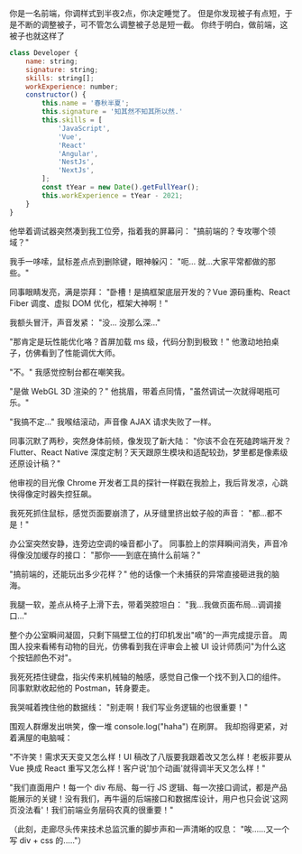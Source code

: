 你是一名前端，你调样式到半夜2点，你决定睡觉了。
但是你发现被子有点短，于是不断的调整被子，可不管怎么调整被子总是短一截。
你终于明白，做前端，这被子也就这样了

```js
class Developer {
    name: string;
    signature: string;
    skills: string[];
    workExperience: number;
    constructor() {
        this.name = '春秋半夏';
        this.signature = '知其然不知其所以然.'         
        this.skills = [
            'JavaScript',
            'Vue',
            'React'
            'Angular',
            'NestJs',
            'NextJs',
        ];
        const tYear = new Date().getFullYear();
        this.workExperience = tYear - 2021;
    }
}
```
他举着调试器突然凑到我工位旁，指着我的屏幕问：
"搞前端的？专攻哪个领域？"

我手一哆嗦，鼠标差点点到删除键，眼神躲闪：
"呃... 就...大家平常都做的那些。"

同事眼睛发亮，满是崇拜：
"卧槽！是搞框架底层开发的？Vue 源码重构、React Fiber 调度、虚拟 DOM 优化，框架大神啊！"

我额头冒汗，声音发紧：
"没... 没那么深..."

"那肯定是玩性能优化咯？首屏加载 ms 级，代码分割到极致！"
他激动地拍桌子，仿佛看到了性能调优大师。

"不。"
我感觉控制台都在嘲笑我。

"是做 WebGL 3D 渲染的？"
他挑眉，带着点同情，"虽然调试一次就得喝瓶可乐。"

"我搞不定..."
我喉结滚动，声音像 AJAX 请求失败了一样。

同事沉默了两秒，突然身体前倾，像发现了新大陆：
"你该不会在死磕跨端开发？Flutter、React Native 深度定制？天天跟原生模块和适配较劲，梦里都是像素级还原设计稿？"

他审视的目光像 Chrome 开发者工具的探针一样戳在我脸上，我后背发凉，心跳快得像定时器失控狂飙。

我死死抓住鼠标，感觉页面要崩溃了，从牙缝里挤出蚊子般的声音：
"都...都不是！"

办公室突然安静，连旁边空调的噪音都小了。
同事脸上的崇拜瞬间消失，声音冷得像没加缓存的接口：
"那你——到底在搞什么前端？"

"搞前端的，还能玩出多少花样？"
他的话像一个未捕获的异常直接砸进我的脑海。

我腿一软，差点从椅子上滑下去，带着哭腔坦白：
"我...我做页面布局...调调接口..."

整个办公室瞬间凝固，只剩下隔壁工位的打印机发出"嘀"的一声完成提示音。
周围人投来看稀有动物的目光，仿佛看到我在评审会上被 UI 设计师质问"为什么这个按钮颜色不对"。

我死死捂住键盘，指尖传来机械轴的触感，感觉自己像一个找不到入口的组件。
同事默默收起他的 Postman，转身要走。

我哭喊着拽住他的数据线：
"别走啊！我们写业务逻辑的也很重要！"

围观人群爆发出哄笑，像一堆 console.log("haha") 在刷屏。
我却抱得更紧，对着满屋的电脑喊：

"不许笑！需求天天变又怎么样！UI 稿改了八版要我跟着改又怎么样！老板非要从 Vue 换成 React 重写又怎么样！客户说'加个动画'就得调半天又怎么样！"

"我们直面用户！每一个 div 布局、每一行 JS 逻辑、每一次接口调试，都是产品能展示的关键！没有我们，再牛逼的后端接口和数据库设计，用户也只会说'这网页没法看'！我们前端业务层码农真的很重要！"

（此刻，走廊尽头传来技术总监沉重的脚步声和一声清晰的叹息：
"唉......又一个写 div + css 的....."）
